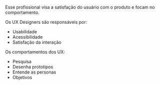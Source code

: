 Esse profissional visa a satisfação do usuário com o produto e focam no comportamento.

Os UX Designers são responsáveis por:

- Usabilidade
- Acessibilidade
- Satisfação da interação

Os comportamentos dos UX:

- Pesquisa
- Desenha prototipos
- Entende as personas
- Objetivos
